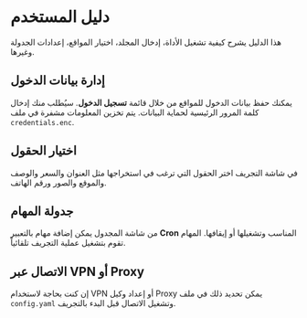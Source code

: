# دليل المستخدم
هذا الدليل يشرح كيفية تشغيل الأداة، إدخال المجلد، اختيار المواقع، إعدادات الجدولة وغيرها.

## إدارة بيانات الدخول
يمكنك حفظ بيانات الدخول للمواقع من خلال قائمة **تسجيل الدخول**. سيُطلب منك إدخال كلمة المرور الرئيسية لحماية البيانات. يتم تخزين المعلومات مشفرة في ملف `credentials.enc`.

## اختيار الحقول
في شاشة التجريف اختر الحقول التي ترغب في استخراجها مثل العنوان والسعر والوصف والموقع والصور ورقم الهاتف.

## جدولة المهام
من شاشة المجدول يمكن إضافة مهام بالتعبير **Cron** المناسب وتشغيلها أو إيقافها. المهام تقوم بتشغيل عملية التجريف تلقائياً.

## الاتصال عبر VPN أو Proxy
إن كنت بحاجة لاستخدام VPN أو إعداد وكيل Proxy يمكن تحديد ذلك في ملف `config.yaml` وتشغيل الاتصال قبل البدء بالتجريف.
